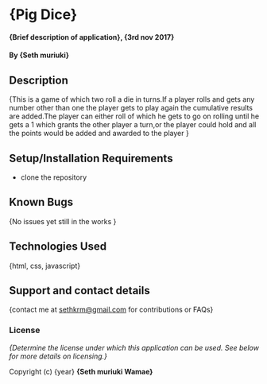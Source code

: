 # {Pig Dice}

#### {Brief description of application}, {3rd nov 2017}

#### By **{Seth muriuki}**

## Description

{This is a game of which two roll a die in turns.If a player rolls and gets any number other than one the player gets to play again the cumulative results are added.The player can either roll of which he gets to go on rolling until he gets a 1 which grants the other player a turn,or the player could hold and all the points would be added and awarded to the player }

## Setup/Installation Requirements

* clone the repository

## Known Bugs

{No issues yet still in the works }

## Technologies Used

{html, css, javascript}

## Support and contact details

{contact me at sethkrm@gmail.com for contributions or FAQs}

### License

*{Determine the license under which this application can be used.  See below for more details on licensing.}*

Copyright (c) {year} **{Seth muriuki Wamae}**
